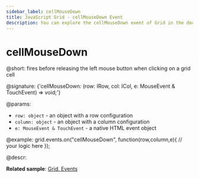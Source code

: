 ```yaml
---
sidebar_label: cellMouseDown
title: JavaScript Grid - cellMouseDown Event 
description: You can explore the cellMouseDown event of Grid in the documentation of the DHTMLX JavaScript UI library. Browse developer guides and API reference, try out code examples and live demos, and download a free 30-day evaluation version of DHTMLX Suite 7.
---
```


# cellMouseDown

@short: fires before releasing the left mouse button when clicking on a grid cell

@signature: {'cellMouseDown: (row: IRow, col: ICol, e: MouseEvent & TouchEvent) => void;'}

@params:
- `row: object` - an object with a row configuration
- `column: object` - an object with a column configuration
- `e: MouseEvent & TouchEvent` - a native HTML event object

@example:
grid.events.on("cellMouseDown", function(row,column,e){
     // your logic here
});

@descr:

**Related sample**: [Grid. Events](https://snippet.dhtmlx.com/9zeyp4ds)
